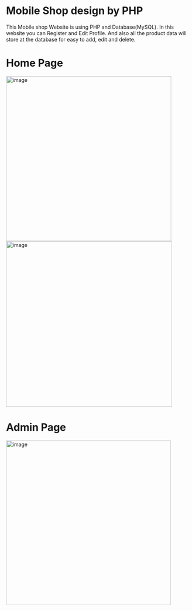﻿# Mobile Shop design by PHP
This Mobile shop Website is using PHP and Database(MySQL). In this website you can Register and Edit Profile. And also all the product data will store at the database for easy to add, edit and delete.
# Home Page
<img width="451" alt="image" src="https://github.com/marklee090/mobileshopPHP/assets/149919148/d8bbe64e-0393-432d-8a96-ea5f1195052f">
<img width="453" alt="image" src="https://github.com/marklee090/mobileshopPHP/assets/149919148/a3d8e6a7-60f1-4d92-b9a8-b62ea2dc9079">

# Admin Page
<img width="450" alt="image" src="https://github.com/marklee090/mobileshopPHP/assets/149919148/3648d5f5-e14a-449f-bd46-d3ad0c1be6ee">


